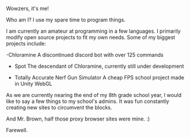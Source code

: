 Wowzers, it's me!

Who am I? I use my spare time to program things.

I am currently an amateur at programming in a few languages. I primarily modify open source projects to fit my own needs.
Some of my biggest projects include:

-Chloramine
 A discontinued discord bot with over 125 commands
 
- Spot
 The descendant of Chloramine, currently still under development
 
- Totally Accurate Nerf Gun Simulator
 A cheap FPS school project made in Unity WebGL


As we are currently nearing the end of my 8th grade school year, I would like to say a few things to my school's admins.
It was fun constantly creating new sites to circumvent the blocks.

And Mr. Brown, half those proxy browser sites were mine. :)

Farewell.
